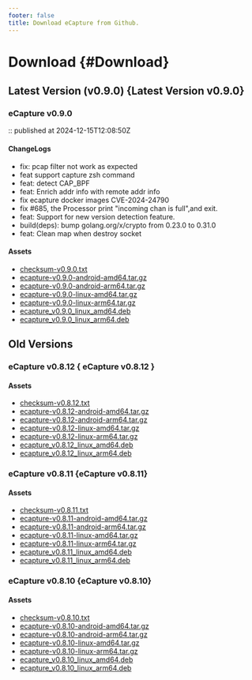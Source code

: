 ```yaml
---
footer: false
title: Download eCapture from Github.
---
```

<script setup>
import { VTCodeGroup, VTCodeGroupTab } from '@vue/theme'
</script>

# Download {#Download}

## Latest Version (v0.9.0) {Latest Version v0.9.0}

### eCapture v0.9.0
:: published at 2024-12-15T12:08:50Z

#### ChangeLogs
* fix: pcap filter not work as expected
* feat support capture zsh command
* feat: detect CAP_BPF
* feat: Enrich addr info with remote addr info
* fix ecapture docker images CVE-2024-24790
* fix #685, the Processor print "incoming chan is full",and exit.
* feat: Support for new version detection feature.
* build(deps): bump golang.org/x/crypto from 0.23.0 to 0.31.0
* feat: Clean map when destroy socket

#### Assets
- [checksum-v0.9.0.txt](https://github.com/gojue/ecapture/releases/download/v0.9.0/checksum-v0.9.0.txt)
- [ecapture-v0.9.0-android-amd64.tar.gz](https://github.com/gojue/ecapture/releases/download/v0.9.0/ecapture-v0.9.0-android-amd64.tar.gz)
- [ecapture-v0.9.0-android-arm64.tar.gz](https://github.com/gojue/ecapture/releases/download/v0.9.0/ecapture-v0.9.0-android-arm64.tar.gz)
- [ecapture-v0.9.0-linux-amd64.tar.gz](https://github.com/gojue/ecapture/releases/download/v0.9.0/ecapture-v0.9.0-linux-amd64.tar.gz)
- [ecapture-v0.9.0-linux-arm64.tar.gz](https://github.com/gojue/ecapture/releases/download/v0.9.0/ecapture-v0.9.0-linux-arm64.tar.gz)
- [ecapture_v0.9.0_linux_amd64.deb](https://github.com/gojue/ecapture/releases/download/v0.9.0/ecapture_v0.9.0_linux_amd64.deb)
- [ecapture_v0.9.0_linux_arm64.deb](https://github.com/gojue/ecapture/releases/download/v0.9.0/ecapture_v0.9.0_linux_arm64.deb)

## Old Versions

### eCapture v0.8.12 { eCapture v0.8.12 }
#### Assets
- [checksum-v0.8.12.txt](https://github.com/gojue/ecapture/releases/download/v0.8.12/checksum-v0.8.12.txt)
- [ecapture-v0.8.12-android-amd64.tar.gz](https://github.com/gojue/ecapture/releases/download/v0.8.12/ecapture-v0.8.12-android-amd64.tar.gz)
- [ecapture-v0.8.12-android-arm64.tar.gz](https://github.com/gojue/ecapture/releases/download/v0.8.12/ecapture-v0.8.12-android-arm64.tar.gz)
- [ecapture-v0.8.12-linux-amd64.tar.gz](https://github.com/gojue/ecapture/releases/download/v0.8.12/ecapture-v0.8.12-linux-amd64.tar.gz)
- [ecapture-v0.8.12-linux-arm64.tar.gz](https://github.com/gojue/ecapture/releases/download/v0.8.12/ecapture-v0.8.12-linux-arm64.tar.gz)
- [ecapture_v0.8.12_linux_amd64.deb](https://github.com/gojue/ecapture/releases/download/v0.8.12/ecapture_v0.8.12_linux_amd64.deb)
- [ecapture_v0.8.12_linux_arm64.deb](https://github.com/gojue/ecapture/releases/download/v0.8.12/ecapture_v0.8.12_linux_arm64.deb)

### eCapture v0.8.11 {eCapture v0.8.11}
#### Assets
- [checksum-v0.8.11.txt](https://github.com/gojue/ecapture/releases/download/v0.8.11/checksum-v0.8.11.txt)
- [ecapture-v0.8.11-android-amd64.tar.gz](https://github.com/gojue/ecapture/releases/download/v0.8.11/ecapture-v0.8.11-android-amd64.tar.gz)
- [ecapture-v0.8.11-android-arm64.tar.gz](https://github.com/gojue/ecapture/releases/download/v0.8.11/ecapture-v0.8.11-android-arm64.tar.gz)
- [ecapture-v0.8.11-linux-amd64.tar.gz](https://github.com/gojue/ecapture/releases/download/v0.8.11/ecapture-v0.8.11-linux-amd64.tar.gz)
- [ecapture-v0.8.11-linux-arm64.tar.gz](https://github.com/gojue/ecapture/releases/download/v0.8.11/ecapture-v0.8.11-linux-arm64.tar.gz)
- [ecapture_v0.8.11_linux_amd64.deb](https://github.com/gojue/ecapture/releases/download/v0.8.11/ecapture_v0.8.11_linux_amd64.deb)
- [ecapture_v0.8.11_linux_arm64.deb](https://github.com/gojue/ecapture/releases/download/v0.8.11/ecapture_v0.8.11_linux_arm64.deb)

### eCapture v0.8.10 {eCapture v0.8.10}
#### Assets
- [checksum-v0.8.10.txt](https://github.com/gojue/ecapture/releases/download/v0.8.10/checksum-v0.8.10.txt)
- [ecapture-v0.8.10-android-amd64.tar.gz](https://github.com/gojue/ecapture/releases/download/v0.8.10/ecapture-v0.8.10-android-amd64.tar.gz)
- [ecapture-v0.8.10-android-arm64.tar.gz](https://github.com/gojue/ecapture/releases/download/v0.8.10/ecapture-v0.8.10-android-arm64.tar.gz)
- [ecapture-v0.8.10-linux-amd64.tar.gz](https://github.com/gojue/ecapture/releases/download/v0.8.10/ecapture-v0.8.10-linux-amd64.tar.gz)
- [ecapture-v0.8.10-linux-arm64.tar.gz](https://github.com/gojue/ecapture/releases/download/v0.8.10/ecapture-v0.8.10-linux-arm64.tar.gz)
- [ecapture_v0.8.10_linux_amd64.deb](https://github.com/gojue/ecapture/releases/download/v0.8.10/ecapture_v0.8.10_linux_amd64.deb)
- [ecapture_v0.8.10_linux_arm64.deb](https://github.com/gojue/ecapture/releases/download/v0.8.10/ecapture_v0.8.10_linux_arm64.deb)